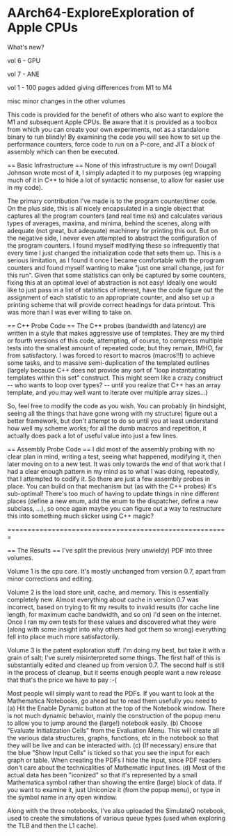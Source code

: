 # AArch64-ExploreExploration of Apple CPUs

What's new?

vol 6 - GPU

vol 7 - ANE

vol 1 - 100 pages added giving differences from M1 to M4

misc minor changes in the other volumes



This code is provided for the benefit of others who also want to explore the M1 and subsequent Apple CPUs. Be aware that it is provided as a toolbox from which you can create your own experiments, not as a standalone binary to run blindly! By examining the code you will see how to set up the performance counters, force code to run on a P-core, and JIT a block of assembly which can then be executed.

== Basic Infrastructure == None of this infrastructure is my own! Dougall Johnson wrote most of it, I simply adapted it to my purposes (eg wrapping much of it in C++ to hide a lot of syntactic nonsense, to allow for easier use in my code).

The primary contribution I've made is to the program counter/timer code. On the plus side, this is all nicely encapsulated in a single object that captures all the program counters (and real time ns) and calculates various types of averages, maxima, and minima, behind the scenes, along with adequate (not great, but adequate) machinery for printing this out. But on the negative side, I never even attempted to abstract the configuration of the program counters. I found myself modifying these so infrequently that every time I just changed the initialization code that sets them up. This is a serious limitation, as I found it once I became comfortable with the program counters and found myself wanting to make "just one small change, just for this run". Given that some statistics can only be captured by some counters, fixing this at an optimal level of abstraction is not easy! Ideally one would like to just pass in a list of statistics of interest, have the code figure out the assignment of each statistic to an appropriate counter, and also set up a printing scheme that will provide correct headings for data printout. This was more than I was ever willing to take on.

== C++ Probe Code == The C++ probes (bandwidth and latency) are written in a style that makes aggressive use of templates. They are my third or fourth versions of this code, attempting, of course, to compress multiple tests into the smallest amount of repeated code; but they remain, IMHO, far from satisfactory. I was forced to resort to macros (macros!!!) to achieve some tasks, and to massive semi-duplication of the templated outlines (largely because C++ does not provide any sort of "loop instantiating templates within this set" construct. This might seem like a crazy construct -- who wants to loop over types? -- until you realize that C++ has an array template, and you may well want to iterate over multiple array sizes...)

So, feel free to modify the code as you wish. You can probably (in hindsight, seeing all the things that have gone wrong with my structure) figure out a better framework, but don't attempt to do so until you at least understand how well my scheme works; for all the dumb macros and repetition, it actually does pack a lot of useful value into just a few lines.

== Assembly Probe Code == I did most of the assembly probing with no clear plan in mind, writing a test, seeing what happened, modifying it, then later moving on to a new test. It was only towards the end of that work that I had a clear enough pattern in my mind as to what I was doing, repeatedly, that I attempted to codify it. So there are just a few assembly probes in place. You can build on that mechanism but (as with the C++ probes) it's sub-optimal! There's too much of having to update things in nine different places (define a new enum, add the enum to the dispatcher, define a new subclass, ...), so once again maybe you can figure out a way to restructure this into something much slicker using C++ magic?

=======================================================

== The Results == I've split the previous (very unwieldy) PDF into three volumes.

Volume 1 is the cpu core. It's mostly unchanged from version 0.7, apart from minor corrections and editing.

Volume 2 is the load store unit, cache, and memory. This is essentially completely new. Almost everything about cache in version 0.7 was incorrect, based on trying to fit my results to invalid results (for cache line length, for maximum cache bandwidth, and so on) I'd seen on the internet. Once I ran my own tests for these values and discovered what they were (along with some insight into why others had got them so wrong) everything fell into place much more satisfactorily.

Volume 3 is the patent exploration stuff. I'm doing my best, but take it with a grain of salt; I've surely misinterpreted some things. The first half of this is substantially edited and cleaned up from version 0.7. The second half is still in the process of cleanup, but it seems enough people want a new release that that's the price we have to pay :-(

Most people will simply want to read the PDFs. If you want to look at the Mathematica Notebooks, go ahead but to read them usefully you need to 
(a) Hit the Enable Dynamic button at the top of the Notebook window. There is not much dynamic behavior, mainly the construction of the popup menu to allow you to jump around the (large!) notebook easily.
(b) Choose "Evaluate Initialization Cells" from the Evaluation Menu. This will create all the various data structures, graphs, functions, etc in the notebook so that they will be live and can be interacted with.
(c) (If necessary) ensure that the blue "Show Input Cells" is ticked so that you see the input for each graph or table. When creating the PDFs I hide the input, since PDF readers don't care about the technicalities of Mathematic input lines.
(d) Most of the actual data has been "iconized" so that it's represented by a small Mathematica symbol rather than showing the entire (large) block of data. If you want to examine it, just Uniconize it (from the popup menu), or type in the symbol name in any open window. 

Along with the three notebooks, I've also uploaded the SimulateQ notebook, used to create the simulations of various queue types (used when exploring the TLB and then the L1 cache). 

